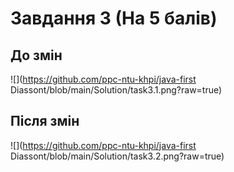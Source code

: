 # Завдання 3 (На 5 балів)

## До змін
![](https://github.com/ppc-ntu-khpi/java-first
Diassont/blob/main/Solution/task3.1.png?raw=true)

## Після змін
![](https://github.com/ppc-ntu-khpi/java-first
Diassont/blob/main/Solution/task3.2.png?raw=true)